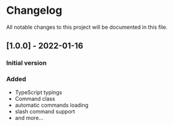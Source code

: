 # Changelog
All notable changes to this project will be documented in this file.

## [1.0.0] - 2022-01-16
### Initial version
### Added
 - TypeScript typings
 - Command class
 - automatic commands loading
 - slash command support
 - and more...